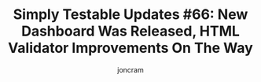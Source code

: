 ---
title: "Simply Testable Updates #66: New Dashboard Was Released, HTML Validator Improvements On The Way"
author: joncram
newsletter:
    issue_number: 66th
    url: https://us5.campaign-archive1.com/?u=ac75e33d993d2b502e333ddd0&id=b86617214e
    highlights:
        - New Test Dashboard Went Live
        - HTML Validator Improvements On The Way
    closing_sentence: Expect the next newsletter a week from now on November 27.
---